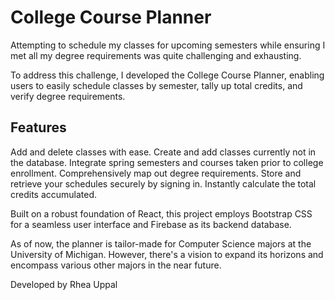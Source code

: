 # College Course Planner

Attempting to schedule my classes for upcoming semesters while ensuring I met all my degree requirements was quite challenging and exhausting. 


To address this challenge, I developed the College Course Planner, enabling users to easily schedule classes by semester, tally up total credits, and verify degree requirements.

## Features

Add and delete classes with ease.
Create and add classes currently not in the database.
Integrate spring semesters and courses taken prior to college enrollment.
Comprehensively map out degree requirements.
Store and retrieve your schedules securely by signing in.
Instantly calculate the total credits accumulated.

Built on a robust foundation of React, this project employs Bootstrap CSS for a seamless user interface and Firebase as its backend database.

As of now, the planner is tailor-made for Computer Science majors at the University of Michigan. However, there's a vision to expand its horizons and encompass various other majors in the near future.

Developed by Rhea Uppal

